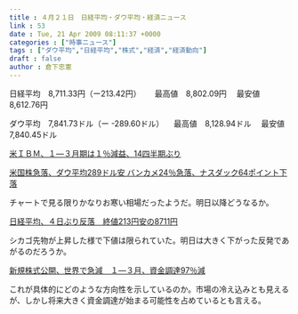 ```yaml
---
title : ４月２１日　日経平均・ダウ平均・経済ニュース
link : 53
date : Tue, 21 Apr 2009 08:11:37 +0000
categories : ["時事ニュース"]
tags : ["ダウ平均","日経平均","株式","経済","経済動向"]
draft : false
author : 倉下忠憲
---
```


日経平均　8,711.33円（ー213.42円）　
　最高値　8,802.09円
　最安値　8,612.76円

ダウ平均　7,841.73ドル（ー -289.60ドル）
　最高値　8,128.94ドル
　最安値　7,840.45ドル

<a href="http://www.nikkei.co.jp/news/main/20090421AT2M2100Z21042009.html">米ＩＢＭ、１―３月期は１％減益、14四半期ぶり</a> 

<a href="http://www.nikkei.co.jp/news/market/20090421c8ASB7IAA05210409.html">米国株急落、ダウ平均289ドル安 バンカメ24％急落、ナスダック64ポイント下落</a>

チャートで見る限りかなりお寒い相場だったようだ。明日以降どうなるか。

<a href="http://www.nikkei.co.jp/news/main/20090421NT001Y02721042009.html">日経平均、４日ぶり反落　終値213円安の8711円</a>

シカゴ先物が上昇した様で下値は限られていた。明日は大きく下がった反発であがるのだろうか。

<a href="http://www.nikkei.co.jp/news/main/20090421AT2D1800421042009.html">新規株式公開、世界で急減　１―３月、資金調達97％減 </a>

これが具体的にどのような方向性を示しているのか。市場の冷え込みとも見えるが、しかし将来大きく資金調達が始まる可能性を占めているとも言える。